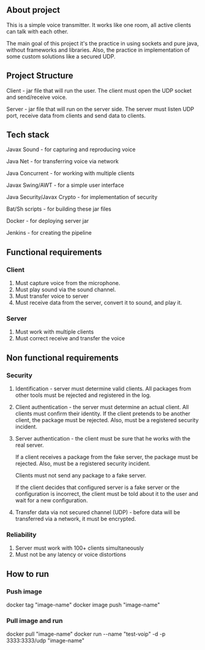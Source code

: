 ## About project
This is a simple voice transmitter. It works like one room, all active clients can talk with each other.

The main goal of this project it's the practice in using sockets and pure java, without frameworks and libraries. Also, the practice in implementation of some custom solutions like a secured UDP.

## Project Structure
Client - jar file that will run the user. The client must open the UDP socket and send/receive voice.

Server - jar file that will run on the server side. The server must listen UDP port, receive data from clients and send data to clients.

## Tech stack
Javax Sound - for capturing and reproducing voice

Java Net - for transferring voice via network

Java Concurrent - for working with multiple clients

Javax Swing/AWT - for a simple user interface

Java Security/Javax Crypto - for implementation of security

Bat/Sh scripts - for building these jar files

Docker - for deploying server jar

Jenkins - for creating the pipeline

## Functional requirements
### Client
1. Must capture voice from the microphone.
2. Must play sound via the sound channel.
3. Must transfer voice to server
4. Must receive data from the server, convert it to sound, and play it.

### Server
1. Must work with multiple clients
2. Must correct receive and transfer the voice

## Non functional requirements
### Security
1. Identification - server must determine valid clients. All packages from other tools must be rejected and registered in the log.
2. Client authentication - the server must determine an actual client. All clients must confirm their identity. If the client pretends to be another client, the package must be rejected. Also, must be a registered security incident.
3. Server authentication - the client must be sure that he works with the real server.
   
   If a client receives a package from the fake server, the package must be rejected. Also, must be a registered security incident.
   
   Clients must not send any package to a fake server.
   
   If the client decides that configured server is a fake server or the configuration is incorrect, the client must be told about it to the user and wait for a new configuration.
   
4. Transfer data via not secured channel (UDP) - before data will be transferred via a network, it must be encrypted.

### Reliability
1. Server must work with 100+ clients simultaneously
2. Must not be any latency or voice distortions

## How to run
### Push image

docker tag "image-name"
docker image push "image-name"

### Pull image and run
docker pull "image-name"
docker run --name "test-voip" -d -p 3333:3333/udp "image-name"
